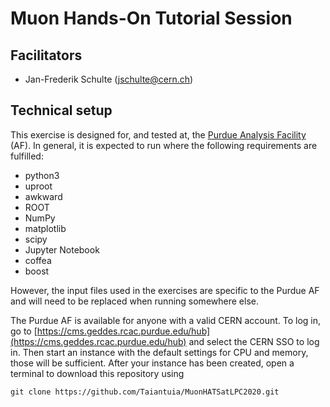 # Muon Hands-On Tutorial Session

## Facilitators

- Jan-Frederik Schulte (jschulte@cern.ch)

## Technical setup

This exercise is designed for, and tested at, the [Purdue Analysis Facility](https://analysis-facility.physics.purdue.edu/en/latest/) (AF). In general, it is expected to run where the following requirements are fulfilled:

* python3
* uproot
* awkward
* ROOT
* NumPy
* matplotlib
* scipy
* Jupyter Notebook
* coffea 
* boost

However, the input files used in the exercises are specific to the Purdue AF and will need to be replaced when running somewhere else. 

The Purdue AF is available for anyone with a valid CERN account. To log in, go to [https://cms.geddes.rcac.purdue.edu/hub](https://cms.geddes.rcac.purdue.edu/hub) and select the CERN SSO to log in. Then start an instance with the default settings for CPU and memory, those will be sufficient. After your instance has been created, open a terminal to download this repository using

```
git clone https://github.com/Taiantuia/MuonHATSatLPC2020.git
```
